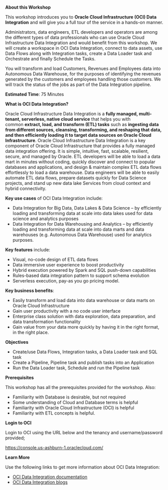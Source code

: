 ﻿
**About this Workshop**

This workshop introduces you to **Oracle Cloud Infrastructure (OCI) Data Integration** and will give you a full tour of the service in a hands-on manner.

Administrators, data engineers, ETL developers and operators are among the different types of data professionals who can use Oracle Cloud Infrastructure Data Integration and would benefit from this workshop. We will create a workspace in OCI Data Integration, connect to data assets, use Data Flows along with Integration tasks, create a Data Loader task and Orchestrate and finally Schedule the Tasks.

You will transform and load Customers, Revenues and Employees data into Autonomous Data Warehouse, for the purposes of identifying the revenues generated by the customers and employees handling those customers. We will track the status of the jobs as part of the Data Integration pipeline.

**Estimated Time**: 75 Minutes

**What is OCI Data Integration?**

Oracle Cloud Infrastructure Data Integration is a **fully managed, multi-tenant, serverless, native cloud service** that helps you with common **extract, load, and transform (ETL) tasks** such as **ingesting data from different sources, cleansing, transforming, and reshaping that data, and then efficiently loading it to target data sources on Oracle Cloud Infrastructure**. Oracle Cloud Infrastructure Data Integration is a key component of Oracle Cloud Infrastructure that provides a fully managed data integration offering. It is simple, intuitive, fast, scalable, resilient, secure, and managed by Oracle. ETL developers will be able to load a data mart in minutes without coding, quickly discover and connect to popular databases and applications, and design & maintain complex ETL data flows effortlessly to load a data warehouse. Data engineers will be able to easily automate ETL data flows, prepare datasets quickly for Data Science projects, and stand up new data lake Services from cloud context and hybrid connectivity.

**Key use cases** of OCI Data Integration include:

- Data Integration for Big Data, Data Lakes & Data Science – by efficiently loading and transforming data at scale into data lakes used for data science and analytics purposes
- Data Integration for Data Warehousing and Analytics – by efficiently loading and transforming data at scale into data marts and data warehouses (e.g. Autonomous Data Warehouse) used for analytics purposes.

**Key features** include:

- Visual, no-code design of ETL data flows
- Data immersive user experience to boost productivity
- Hybrid execution powered by Spark and SQL push-down capabilities
- Rules-based data integration pattern to support schema evolution
- Serverless execution, pay-as you go pricing model.

**Key business benefits**:

- Easily transform and load data into data warehouse or data marts on Oracle Cloud Infrastructure
- Gain user productivity with a no code user interface
- Enterprise class solution with data exploration, data preparation, and data transformation functionality
- Gain value from your data more quickly by having it in the right format, in the right place.

**Objectives**

- Create/use Data Flows, Integration tasks, a Data Loader task and SQL task
- Create a Pipeline, Pipeline task and publish tasks into an Application
- Run the Data Loader task, Schedule and run the Pipeline task

**Prerequisites**

This workshop has all the prerequisites provided for the workshop. Also:

- Familiarity with Database is desirable, but not required
- Some understanding of Cloud and Database terms is helpful
- Familiarity with Oracle Cloud Infrastructure (OCI) is helpful
- Familiarity with ETL concepts is helpful.

**Login to OCI**

Login to OCI using the URL below and the tenancy and username/password provided;
 
https://console.us-ashburn-1.oraclecloud.com/


**Learn More**

Use the following links to get more information about OCI Data Integration:

- [OCI Data Integration documentation](https://docs.oracle.com/en-us/iaas/data-integration/using/index.htm)
- [OCI Data Integration blogs](https://blogs.oracle.com/dataintegration/)



